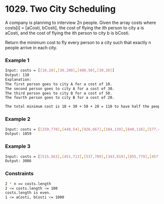 # 1029. Two City Scheduling

A company is planning to interview 2n people. Given the array costs where costs[i] = [aCosti, bCosti], the cost of flying the ith person to city a is aCosti, and the cost of flying the ith person to city b is bCosti.

Return the minimum cost to fly every person to a city such that exactly n people arrive in each city.

### Example 1
```sh
Input: costs = [[10,20],[30,200],[400,50],[30,20]]
Output: 110
Explanation: 
The first person goes to city A for a cost of 10.
The second person goes to city A for a cost of 30.
The third person goes to city B for a cost of 50.
The fourth person goes to city B for a cost of 20.

The total minimum cost is 10 + 30 + 50 + 20 = 110 to have half the people interviewing in each city.
```

### Example 2
```sh
Input: costs = [[259,770],[448,54],[926,667],[184,139],[840,118],[577,469]]
Output: 1859
```

### Example 3
```sh
Input: costs = [[515,563],[451,713],[537,709],[343,819],[855,779],[457,60],[650,359],[631,42]]
Output: 3086
```

### Constraints
```sh
2 * n == costs.length
2 <= costs.length <= 100
costs.length is even.
1 <= aCosti, bCosti <= 1000
```
